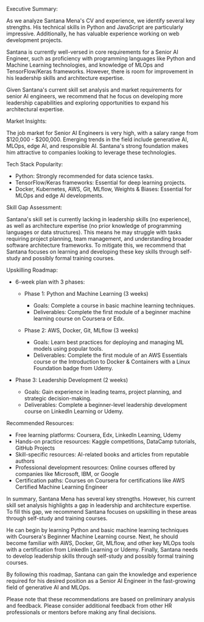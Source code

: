 Executive Summary:

As we analyze Santana Mena's CV and experience, we identify several key strengths. His technical skills in Python and JavaScript are particularly impressive. Additionally, he has valuable experience working on web development projects.

Santana is currently well-versed in core requirements for a Senior AI Engineer, such as proficiency with programming languages like Python and Machine Learning technologies, and knowledge of MLOps and TensorFlow/Keras frameworks. However, there is room for improvement in his leadership skills and architecture expertise.

Given Santana's current skill set analysis and market requirements for senior AI engineers, we recommend that he focus on developing more leadership capabilities and exploring opportunities to expand his architectural expertise.

Market Insights:

The job market for Senior AI Engineers is very high, with a salary range from $120,000 - $200,000. Emerging trends in the field include generative AI, MLOps, edge AI, and responsible AI. Santana's strong foundation makes him attractive to companies looking to leverage these technologies.

Tech Stack Popularity:

- Python: Strongly recommended for data science tasks.
- TensorFlow/Keras frameworks: Essential for deep learning projects.
- Docker, Kubernetes, AWS, Git, MLflow, Weights & Biases: Essential for MLOps and edge AI developments.

Skill Gap Assessment:

Santana's skill set is currently lacking in leadership skills (no experience), as well as architecture expertise (no prior knowledge of programming languages or data structures). This means he may struggle with tasks requiring project planning, team management, and understanding broader software architecture frameworks. To mitigate this, we recommend that Santana focuses on learning and developing these key skills through self-study and possibly formal training courses.

Upskilling Roadmap:

- 6-week plan with 3 phases:
  - Phase 1: Python and Machine Learning (3 weeks)
    - Goals: Complete a course in basic machine learning techniques.
    - Deliverables: Complete the first module of a beginner machine learning course on Coursera or Edx.

  - Phase 2: AWS, Docker, Git, MLflow (3 weeks)
    - Goals: Learn best practices for deploying and managing ML models using popular tools.
    - Deliverables: Complete the first module of an AWS Essentials course or the Introduction to Docker & Containers with a Linux Foundation badge from Udemy.

- Phase 3: Leadership Development (2 weeks)
    - Goals: Gain experience in leading teams, project planning, and strategic decision-making.
    - Deliverables: Complete a beginner-level leadership development course on LinkedIn Learning or Udemy.
  
Recommended Resources:

- Free learning platforms: Coursera, Edx, LinkedIn Learning, Udemy
- Hands-on practice resources: Kaggle competitions, DataCamp tutorials, GitHub Projects
- Skill-specific resources: AI-related books and articles from reputable authors
- Professional development resources: Online courses offered by companies like Microsoft, IBM, or Google
- Certification paths: Courses on Coursera for certifications like AWS Certified Machine Learning Engineer

In summary, Santana Mena has several key strengths. However, his current skill set analysis highlights a gap in leadership and architecture expertise. To fill this gap, we recommend Santana focuses on upskilling in these areas through self-study and training courses.

He can begin by learning Python and basic machine learning techniques with Coursera's Beginner Machine Learning course. Next, he should become familiar with AWS, Docker, Git, MLflow, and other key MLOps tools with a certification from LinkedIn Learning or Udemy. Finally, Santana needs to develop leadership skills through self-study and possibly formal training courses.

By following this roadmap, Santana can gain the knowledge and experience required for his desired position as a Senior AI Engineer in the fast-growing field of generative AI and MLOps.
  
Please note that these recommendations are based on preliminary analysis and feedback. Please consider additional feedback from other HR professionals or mentors before making any final decisions.